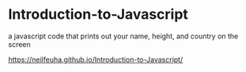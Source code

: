 # Introduction-to-Javascript
a javascript code that prints out your name, height, and country on the screen


 https://neilfeuha.github.io/Introduction-to-Javascript/
